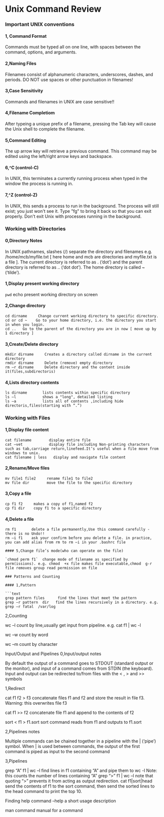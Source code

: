 Unix Command Review
=====

### Important UNIX conventions

#### 1, Command Format

Commands must be typed all on one line, with spaces between the command, options, and arguments.

#### 2,Naming Files

Filenames consist of alphanumeric characters, underscores, dashes, and periods.  DO NOT use spaces or other punctuation in filenames!

#### 3,Case Sensitivity

Commands and filenames in UNIX are case sensitive!!

#### 4,Filename Completiom

After typeing a unique prefix of a filename, pressing the Tab key will cause the Unix shell to complete the filename.

#### 5,Command Editing

The up arrow key will retrieve a previous command. This command may be edited using the left/right arrow keys and backspace.

#### 6,^C (control-C)

In UNIX, this terminates a currently running process when typed in the window the process is running in.

#### 7,^Z (control-Z)

In UNIX, this sends a process to run in the background. The process will still exist; you just won't see it. Type "fg" to bring it back so that you can exit properly. Don't exit Unix with processes running in the background.

### Working with Directories

#### 0,Directory Notes

In UNIX pathnames, slashes (/) separate the directory and filenames 
e.g. /home/mcb/myfile.txt  [ here home and mcb are directories and myfile.txt is a file ]. The current directory is referred to as . (‘dot’) and the parent directory is referred to as .. (‘dot dot’). The home directory is called ~ (‘tilde’).

#### 1,Display present working directory

`pwd`   echo present working directory on screen

#### 2,Change directory

```text
cd dirname     Change current working directory to specific directory.
cd or cd ~    Go to your home directory, i.e. the directory you start in when you login.
cd ..   Go to the parent of the directory you are in now [ move up by 1 directory ]
```

#### 3,Create/Delete directory

```text
mkdir dirname     Creates a directory called dirname in the current directory
rmdir dirname     Delete (remove) empty directory
rm –r dirname     Delete directory and the content inside it(files,subdirectoris)
```

#### 4,Lists directory contents

```text
ls dirname       lists contents within specific directory
ls –l            shows a "long", detailed listing
ls –a            lists all of contents ,including hide directoris,files(starting with “.”)
```

### Working with Files

#### 1,Display file content

```text
cat filename        display entire file
cat –vet            display file including Non-printing characters such as tab,carriage return,linefeed.It’s useful when a file move from windows to unix.
cat filename | less   display and navigate file content
```

#### 2,Rename/Move files

```text
mv file1 file2     rename file1 to file2
mv file dir        move the file to the specific directory
```

#### 3,Copy a file

```text
cp f1 f2     makes a copy of f1,named f2
cp f1 dir    copy f1 to a specific directory
```

#### 4,Delete a file

```text
rm f1       delete a file permanently,Use this command carefully - there is no Undo!!
rm –i f1    ask your confirm before you delete a file. in practice, you can add alias from rm to rm –i in your .bashrc file

#### 5,Change file’s mode(who can operate on the file)

`chmod perm f1`  change mode of filename as specified by perm(issions). e.g. chmod  +x file makes file executable,chmod  g-r file removes group read permission on file

### Patterns and Counting

#### 1,Pattern

```text
grep pattern files      find the lines that meet the pattern
grep –r pattern  dir   find the lines recursively in a directory. e.g. grep –r fatal  /var/log
```

2,Counting

wc –l       count by line,usually get input from pipeline. e.g. cat f1 | wc -l

wc –w       count by word

wc –m       count by character

Input/Output and Pipelines
0,Input/output notes

By default the output of a command goes to STDOUT (standard output or the monitor), and input of a command comes from STDIN (the keyboard).  Input and output can be redirected to/from files with the  < , > and  >> symbols

1,Redirect

cat f1 f2 > f3    concatenate files f1 and f2 and store the result in file f3. Warning: this overwrites file f3

cat f1 >> f2       concatenate file f1 and append to the contents of f2

sort < f1 > f1.sort    sort command reads from f1 and outputs to f1.sort

2,Pipelines notes

Multiple commands can be chained together in a pipeline with the | (‘pipe’) symbol.  When | is used between commands, the output of the first command is piped as input to the second command

3,Pipelines

grep “A” f1 | wc –l      find lines in f1 containing “A” and pipe them to wc  -l Note: this counts the number of lines containing “A” 
grep “>” f1 | wc –l     note that quoting “>” prevents it from acting as output redirection. 
cat f1|sort|head           send the contents of f1 to the sort command, then send the sorted lines to the head command to print the top 10.

Finding help
command –help   a short usage description

man command      manual for a command
